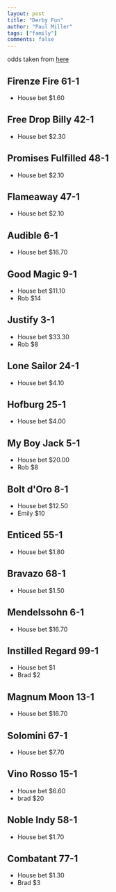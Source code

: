 ```yaml
--- 
layout: post
title: "Derby Fun"
author: "Paul Miller"
tags: ["family"]
comments: false
---
```


odds taken from [here](12:38https://www.kentuckyderby.com/horses)

## Firenze Fire 61-1
* House bet  $1.60
## Free Drop Billy 42-1 
* House bet $2.30
## Promises Fulfilled 48-1 
* House bet $2.10
## Flameaway 47-1
* House bet $2.10
## Audible 6-1 
* House bet $16.70
## Good Magic 9-1 
* House bet $11.10
* Rob $14
## Justify 3-1 
* House bet $33.30
* Rob $8
## Lone Sailor 24-1 
* House bet $4.10
## Hofburg 25-1 
* House bet $4.00
## My Boy Jack 5-1 
* House bet $20.00
* Rob $8
## Bolt d'Oro 8-1 
* House bet $12.50
* Emily $10
## Enticed 55-1 
* House bet $1.80
## Bravazo 68-1 
* House bet $1.50
## Mendelssohn 6-1 
* House bet $16.70
## Instilled Regard 99-1 
* House bet $1
* Brad $2
## Magnum Moon 13-1 
* House bet $16.70
## Solomini 67-1 
* House bet $7.70
## Vino Rosso 15-1 
* House bet $6.60
* brad $20
## Noble Indy 58-1 
* House bet $1.70
## Combatant 77-1
* House bet $1.30 
* Brad $3
